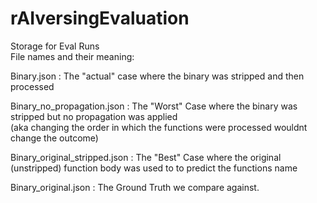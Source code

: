 # rAIversingEvaluation
Storage for Eval Runs  
File names and their meaning:

Binary.json : The "actual" case where the binary was stripped and then processed

Binary_no_propagation.json : The "Worst" Case where the binary was stripped but no propagation was applied  
(aka changing the order in which the functions were processed wouldnt change the outcome) 

Binary_original_stripped.json : The "Best" Case where the original (unstripped) function body was used to to predict the functions name

Binary_original.json : The Ground Truth we compare against.
